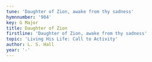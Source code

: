 ```yaml
---
tune: 'Daughter of Zion, awake from thy sadness'
hymnnumber: '904'
key: G Major
title: Daughter of Zion
firstline: 'Daughter of Zion, awake from thy sadness'
topic: 'Living His Life: Call to Activity'
author: L. S. Hall
year: '-'
---
```

